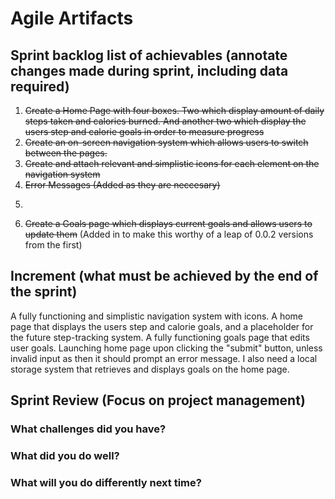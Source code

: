 # Agile Artifacts
## Sprint backlog list of achievables (annotate changes made during sprint, including data required)
1. ~~Create a Home Page with four boxes. Two which display amount of daily steps taken and calories burned. And another two which display the users step and calorie goals in order to measure progress~~
2. ~~Create an on-screen navigation system which allows users to switch between the pages.~~
3. ~~Create and attach relevant and simplistic icons for each element on the navigation system~~
4. ~~Error Messages (Added as they are neccesary)~~
5. ~~~Add local storage system for goals (added as they are neccessary)~~
6. ~~Create a Goals page which displays current goals and allows users to update them~~ (Added in to make this worthy of a leap of 0.0.2 versions from the first)
## Increment (what must be achieved by the end of the sprint)
A fully functioning and simplistic navigation system with icons.
A home page that displays the users step and calorie goals, and a placeholder for the future step-tracking system.
A fully functioning goals page that edits user goals.
Launching home page upon clicking the "submit" button, unless invalid input as then it should prompt an error message.
I also need a local storage system that retrieves and displays goals on the home page. 

## Sprint Review (Focus on project management)
### What challenges did you have?

### What did you do well?

### What will you do differently next time?
